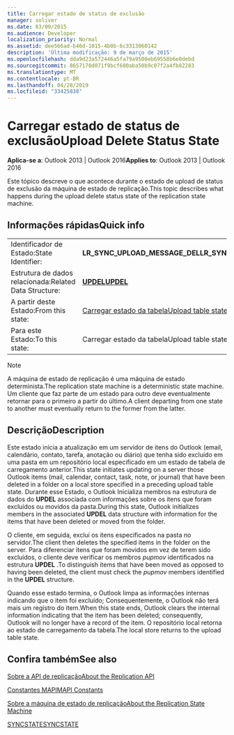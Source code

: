 ```yaml
---
title: Carregar estado de status de exclusão
manager: soliver
ms.date: 03/09/2015
ms.audience: Developer
localization_priority: Normal
ms.assetid: dee566ad-b46d-1015-4b0b-6c3313060142
description: 'Última modificação: 9 de março de 2015'
ms.openlocfilehash: dda9d23a572446a5fa79a9500eb69558b6e0debd
ms.sourcegitcommit: 8657170d071f9bcf680aba50b9c07f2a4fb82283
ms.translationtype: MT
ms.contentlocale: pt-BR
ms.lasthandoff: 04/28/2019
ms.locfileid: "33425838"
---
```

# <a name="upload-delete-status-state"></a><span data-ttu-id="93129-103">Carregar estado de status de exclusão</span><span class="sxs-lookup"><span data-stu-id="93129-103">Upload Delete Status State</span></span>

  
  
<span data-ttu-id="93129-104">**Aplica-se a**: Outlook 2013 | Outlook 2016</span><span class="sxs-lookup"><span data-stu-id="93129-104">**Applies to**: Outlook 2013 | Outlook 2016</span></span> 
  
 <span data-ttu-id="93129-105">Este tópico descreve o que acontece durante o estado de upload de status de exclusão da máquina de estado de replicação.</span><span class="sxs-lookup"><span data-stu-id="93129-105">This topic describes what happens during the upload delete status state of the replication state machine.</span></span> 
  
## <a name="quick-info"></a><span data-ttu-id="93129-106">Informações rápidas</span><span class="sxs-lookup"><span data-stu-id="93129-106">Quick info</span></span>

|||
|:-----|:-----|
|<span data-ttu-id="93129-107">Identificador de Estado:</span><span class="sxs-lookup"><span data-stu-id="93129-107">State Identifier:</span></span>  <br/> |<span data-ttu-id="93129-108">**LR_SYNC_UPLOAD_MESSAGE_DEL**</span><span class="sxs-lookup"><span data-stu-id="93129-108">**LR_SYNC_UPLOAD_MESSAGE_DEL**</span></span> <br/> |
|<span data-ttu-id="93129-109">Estrutura de dados relacionada:</span><span class="sxs-lookup"><span data-stu-id="93129-109">Related Data Structure:</span></span>  <br/> |<span data-ttu-id="93129-110">**[UPDEL](updel.md)**</span><span class="sxs-lookup"><span data-stu-id="93129-110">**[UPDEL](updel.md)**</span></span> <br/> |
|<span data-ttu-id="93129-111">A partir deste Estado:</span><span class="sxs-lookup"><span data-stu-id="93129-111">From this state:</span></span>  <br/> |[<span data-ttu-id="93129-112">Carregar estado da tabela</span><span class="sxs-lookup"><span data-stu-id="93129-112">Upload table state</span></span>](upload-table-state.md) <br/> |
|<span data-ttu-id="93129-113">Para este Estado:</span><span class="sxs-lookup"><span data-stu-id="93129-113">To this state:</span></span>  <br/> |<span data-ttu-id="93129-114">Carregar estado da tabela</span><span class="sxs-lookup"><span data-stu-id="93129-114">Upload table state</span></span>  <br/> |
   
> [!NOTE]
> <span data-ttu-id="93129-115">A máquina de estado de replicação é uma máquina de estado determinista.</span><span class="sxs-lookup"><span data-stu-id="93129-115">The replication state machine is a deterministic state machine.</span></span> <span data-ttu-id="93129-116">Um cliente que faz parte de um estado para outro deve eventualmente retornar para o primeiro a partir do último.</span><span class="sxs-lookup"><span data-stu-id="93129-116">A client departing from one state to another must eventually return to the former from the latter.</span></span> 
  
## <a name="description"></a><span data-ttu-id="93129-117">Descrição</span><span class="sxs-lookup"><span data-stu-id="93129-117">Description</span></span>

<span data-ttu-id="93129-118">Este estado inicia a atualização em um servidor de itens do Outlook (email, calendário, contato, tarefa, anotação ou diário) que tenha sido excluído em uma pasta em um repositório local especificado em um estado de tabela de carregamento anterior.</span><span class="sxs-lookup"><span data-stu-id="93129-118">This state initiates updating on a server those Outlook items (mail, calendar, contact, task, note, or journal) that have been deleted in a folder on a local store specified in a preceding upload table state.</span></span> <span data-ttu-id="93129-119">Durante esse Estado, o Outlook Inicializa membros na estrutura de dados do **UPDEL** associada com informações sobre os itens que foram excluídos ou movidos da pasta.</span><span class="sxs-lookup"><span data-stu-id="93129-119">During this state, Outlook initializes members in the associated **UPDEL** data structure with information for the items that have been deleted or moved from the folder.</span></span> 
  
<span data-ttu-id="93129-120">O cliente, em seguida, exclui os itens especificados na pasta no servidor.</span><span class="sxs-lookup"><span data-stu-id="93129-120">The client then deletes the specified items in the folder on the server.</span></span> <span data-ttu-id="93129-121">Para diferenciar itens que foram movidos em vez de terem sido excluídos, o cliente deve verificar os membros *pupmov* identificados na estrutura **UPDEL** .</span><span class="sxs-lookup"><span data-stu-id="93129-121">To distinguish items that have been moved as opposed to having been deleted, the client must check the  *pupmov*  members identified in the **UPDEL** structure.</span></span> 
  
<span data-ttu-id="93129-122">Quando esse estado termina, o Outlook limpa as informações internas indicando que o item foi excluído; Consequentemente, o Outlook não terá mais um registro do item.</span><span class="sxs-lookup"><span data-stu-id="93129-122">When this state ends, Outlook clears the internal information indicating that the item has been deleted; consequently, Outlook will no longer have a record of the item.</span></span> <span data-ttu-id="93129-123">O repositório local retorna ao estado de carregamento da tabela.</span><span class="sxs-lookup"><span data-stu-id="93129-123">The local store returns to the upload table state.</span></span>
  
## <a name="see-also"></a><span data-ttu-id="93129-124">Confira também</span><span class="sxs-lookup"><span data-stu-id="93129-124">See also</span></span>



[<span data-ttu-id="93129-125">Sobre a API de replicação</span><span class="sxs-lookup"><span data-stu-id="93129-125">About the Replication API</span></span>](about-the-replication-api.md)
  
[<span data-ttu-id="93129-126">Constantes MAPI</span><span class="sxs-lookup"><span data-stu-id="93129-126">MAPI Constants</span></span>](mapi-constants.md)
  
[<span data-ttu-id="93129-127">Sobre a máquina de estado de replicação</span><span class="sxs-lookup"><span data-stu-id="93129-127">About the Replication State Machine</span></span>](about-the-replication-state-machine.md)
  
[<span data-ttu-id="93129-128">SYNCSTATE</span><span class="sxs-lookup"><span data-stu-id="93129-128">SYNCSTATE</span></span>](syncstate.md)


